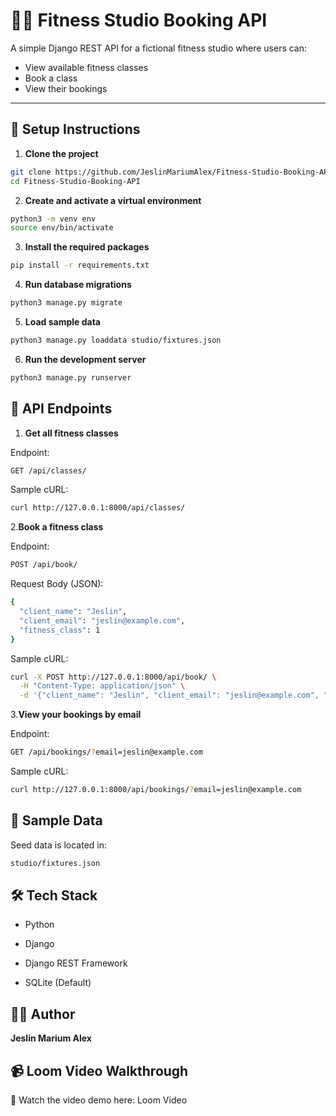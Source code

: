 # 🧘‍♀️ Fitness Studio Booking API

A simple Django REST API for a fictional fitness studio where users can:
- View available fitness classes
- Book a class
- View their bookings

---


## 🔧 Setup Instructions

1. **Clone the project**

```bash
git clone https://github.com/JeslinMariumAlex/Fitness-Studio-Booking-API.git
cd Fitness-Studio-Booking-API
```

 2. **Create and activate a virtual environment**

```bash
python3 -m venv env
source env/bin/activate
```

3. **Install the required packages**

```bash
pip install -r requirements.txt
```

4. **Run database migrations**

```bash
python3 manage.py migrate
```

5. **Load sample data**

```bash
python3 manage.py loaddata studio/fixtures.json
```

6. **Run the development server**

```bash 
python3 manage.py runserver 
```


## 🔌 API Endpoints

1. **Get all fitness classes**

Endpoint:
```bash 
GET /api/classes/
```
Sample cURL:
```bash 
curl http://127.0.0.1:8000/api/classes/
```


2.**Book a fitness class**

Endpoint:
```bash 
POST /api/book/
```
Request Body (JSON):
```bash 
{
  "client_name": "Jeslin",
  "client_email": "jeslin@example.com",
  "fitness_class": 1
}
```
Sample cURL:
```bash 
curl -X POST http://127.0.0.1:8000/api/book/ \
  -H "Content-Type: application/json" \
  -d '{"client_name": "Jeslin", "client_email": "jeslin@example.com", "fitness_class": 1}'
```

3.**View your bookings by email**

Endpoint:
```bash 
GET /api/bookings/?email=jeslin@example.com
```
Sample cURL:
```bash 
curl http://127.0.0.1:8000/api/bookings/?email=jeslin@example.com
```

## 📝 Sample Data

Seed data is located in:
```bash 
studio/fixtures.json
```

## 🛠 Tech Stack

- Python

- Django

- Django REST Framework

- SQLite (Default)


## 👩‍💻 Author

**Jeslin Marium Alex**

## 📹 Loom Video Walkthrough

🎥 Watch the video demo here: Loom Video






